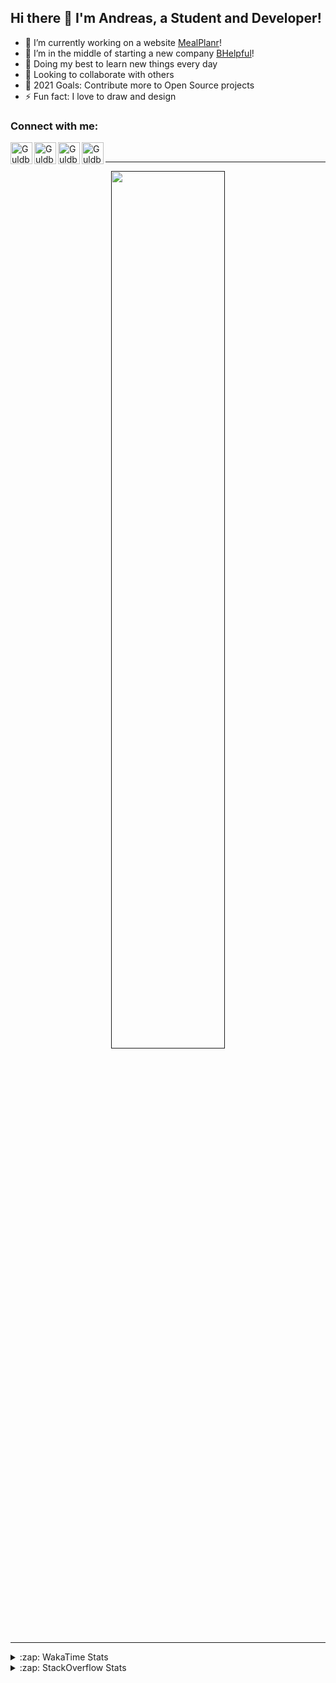 ## Hi there 👋 I'm Andreas, a Student and Developer!

- 🔭 I’m currently working on a website [MealPlanr][MP]!
- 📑 I’m in the middle of starting a new company [BHelpful][BHelpful]!
- 🌱 Doing my best to learn new things every day
- 👯 Looking to collaborate with others
- 🥅 2021 Goals: Contribute more to Open Source projects
- ⚡ Fun fact: I love to draw and design

### Connect with me:

[<img align="left" alt="Guldberg | YouTube" width="35px" src="https://cdn1.iconfinder.com/data/icons/logotypes/32/youtube-512.png" />][youtube]
[<img align="left" alt="Guldberg | Twitter" width="35px" src="https://cdn1.iconfinder.com/data/icons/logotypes/32/square-twitter-512.png" />][twitter]
[<img align="left" alt="Guldberg | LinkedIn" width="35px" src="https://cdn1.iconfinder.com/data/icons/logotypes/32/square-linkedin-512.png" />][linkedin]
[<img align="left" alt="Guldberg | Instagram" width="35px" src="https://cdn2.iconfinder.com/data/icons/social-icons-33/128/Instagram-512.png" />][instagram]

<br />

---

<p align="center">
  <a href="">
    <img width="60% align="center" src="https://github-readme-stats.vercel.app/api?username=Andreasgdp&show_icons=true&count_private=true" />
  </a>
</p>

---

<details>
  <summary>:zap: WakaTime Stats</summary>

<br />

<!--START_SECTION:waka-->
![Profile Views](http://img.shields.io/badge/Profile%20Views-4-blue)

**I'm an Early 🐤** 

```text
🌞 Morning    221 commits    █████░░░░░░░░░░░░░░░░░░░░   21.6% 
🌆 Daytime    497 commits    ████████████░░░░░░░░░░░░░   48.58% 
🌃 Evening    287 commits    ███████░░░░░░░░░░░░░░░░░░   28.05% 
🌙 Night      18 commits     ░░░░░░░░░░░░░░░░░░░░░░░░░   1.76%

```
📅 **I'm Most Productive on Sunday** 

```text
Monday       180 commits    ████░░░░░░░░░░░░░░░░░░░░░   17.6% 
Tuesday      112 commits    ██░░░░░░░░░░░░░░░░░░░░░░░   10.95% 
Wednesday    133 commits    ███░░░░░░░░░░░░░░░░░░░░░░   13.0% 
Thursday     100 commits    ██░░░░░░░░░░░░░░░░░░░░░░░   9.78% 
Friday       80 commits     ██░░░░░░░░░░░░░░░░░░░░░░░   7.82% 
Saturday     203 commits    █████░░░░░░░░░░░░░░░░░░░░   19.84% 
Sunday       215 commits    █████░░░░░░░░░░░░░░░░░░░░   21.02%

```


📊 **This Week I Spent My Time On** 

```text
⌚︎ Time Zone: Europe/Copenhagen

💬 Programming Languages: 
TypeScript               21 hrs 39 mins      ████████████████████░░░░░   82.34% 
HTML                     1 hr 45 mins        █░░░░░░░░░░░░░░░░░░░░░░░░   6.68% 
YAML                     59 mins             █░░░░░░░░░░░░░░░░░░░░░░░░   3.8% 
JSON                     55 mins             █░░░░░░░░░░░░░░░░░░░░░░░░   3.52% 
SCSS                     17 mins             ░░░░░░░░░░░░░░░░░░░░░░░░░   1.1%

🔥 Editors: 
VS Code                  26 hrs 18 mins      █████████████████████████   100.0%

🐱‍💻 Projects: 
web-sources              17 hrs 58 mins      █████████████████░░░░░░░░   68.31% 
Mealplanr-api            6 hrs 20 mins       ██████░░░░░░░░░░░░░░░░░░░   24.09% 
web-frontend-app         1 hr 39 mins        █░░░░░░░░░░░░░░░░░░░░░░░░   6.3% 
Mealplanr                16 mins             ░░░░░░░░░░░░░░░░░░░░░░░░░   1.05% 
Desktop                  3 mins              ░░░░░░░░░░░░░░░░░░░░░░░░░   0.24%

💻 Operating System: 
Mac                      19 hrs 41 mins      ██████████████████░░░░░░░   74.86% 
Windows                  6 hrs 36 mins       ██████░░░░░░░░░░░░░░░░░░░   25.14%

```

**I Mostly Code in Python** 

```text
Python                   11 repos            ██████████░░░░░░░░░░░░░░░   42.31% 
C++                      2 repos             ██░░░░░░░░░░░░░░░░░░░░░░░   7.69% 
TypeScript               2 repos             ██░░░░░░░░░░░░░░░░░░░░░░░   7.69% 
HTML                     2 repos             ██░░░░░░░░░░░░░░░░░░░░░░░   7.69% 
Batchfile                2 repos             ██░░░░░░░░░░░░░░░░░░░░░░░   7.69%

```



 Last Updated on 26/08/2021
<!--END_SECTION:waka-->


</details>

<details>
  <summary>:zap: StackOverflow Stats</summary>
  
  <br />
  
  [![Andreas G.D Petersen StackOverflow](https://github-readme-stackoverflow.vercel.app/?userID=11050308)](https://stackoverflow.com/users/11050308/andreas-g-d-petersen)


</details>

<br />


[twitter]: https://twitter.com/Guldberg20
[youtube]: https://www.youtube.com/channel/UCORVtLIFnURPEo_Fo-MGv8A
[instagram]: https://www.instagram.com/andreasgdp/
[linkedin]: https://www.linkedin.com/in/andreasgdp/
[MP]: https://mealplanr.bhelpful.net/
[BHelpful]: https://github.com/BHelpful
